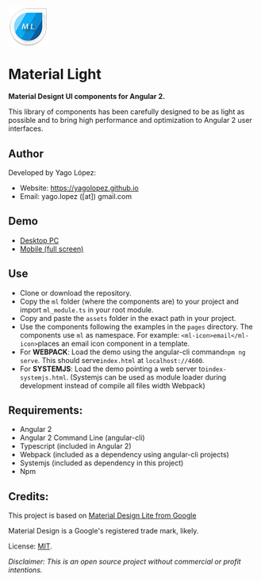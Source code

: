 # <img src="src/assets/img/logo.png" style="vertical-align:middle">       

# Material Light      

**Material Designt UI components for Angular 2.**

This library of components has been carefully designed to be as light as possible and to bring high performance and optimization to Angular 2 user interfaces.

## Author

Developed by Yago López:

- Website: <a href="https://yagolopez.github.io" target="_blank">https://yagolopez.github.io</a>
- Email: yago.lopez ([at]) gmail.com

## Demo

- <a href="http://yagolopez.github.io/material-light/iframe/iframe.html" target="_blank">Desktop PC</a>
- <a href="https://yagolopez.github.io/material-light/dist/" target="_blank">Mobile (full screen)</a>

## Use

- Clone or download the repository.
- Copy the `ml` folder (where the components are) to your project and
  import `ml_module.ts` in your root module.
- Copy and paste the `assets` folder in the exact path in your project.
- Use the components following the examples in the `pages` directory. The components use `ml` as namespace. For example: `<ml-icon>email</ml-icon>`places an email icon component in a template.
- For **WEBPACK**: Load the demo using the angular-cli command`npm ng serve`. This should serve`index.html` at `localhost://4600`.
- For **SYSTEMJS**: Load the demo pointing a web server to`index-systemjs.html`. (Systemjs can be used as module loader during development instead of compile all files width Webpack)





## Requirements:

- Angular 2
- Angular 2 Command Line (angular-cli)
- Typescript (included in Angular 2)
- Webpack (included as a dependency using angular-cli projects)
- Systemjs (included as dependency in this project)
- Npm

## Credits:

This project is based on <a href="http://getmdl.io" target="_blank">Material Design Lite from Google</a>

Material Design is a Google's registered trade mark, likely.

License: <a href="LICENSE.txt">MIT</a>.

*Disclaimer: This is an open source project without commercial or profit intentions.*